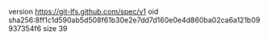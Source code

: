 version https://git-lfs.github.com/spec/v1
oid sha256:8ff1c1d590ab5d508f61b30e2e7dd7d160e0e4d860ba02ca6a121b09937354f6
size 39
